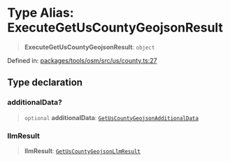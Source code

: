 # Type Alias: ExecuteGetUsCountyGeojsonResult

> **ExecuteGetUsCountyGeojsonResult**: `object`

Defined in: [packages/tools/osm/src/us/county.ts:27](https://github.com/GeoDaCenter/openassistant/blob/0a6a7e7306d75a25dc968b3117f04cb7bd613bec/packages/tools/osm/src/us/county.ts#L27)

## Type declaration

### additionalData?

> `optional` **additionalData**: [`GetUsCountyGeojsonAdditionalData`](GetUsCountyGeojsonAdditionalData.md)

### llmResult

> **llmResult**: [`GetUsCountyGeojsonLlmResult`](GetUsCountyGeojsonLlmResult.md)
